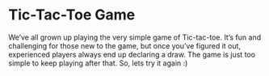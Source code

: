 # Tic-Tac-Toe Game
We’ve all grown up playing the very simple game of Tic-tac-toe. It’s fun and challenging for those new to the game, but once you’ve figured it out, experienced players always end up declaring a draw. The game is just too simple to keep playing after that. So, lets try it again :)
